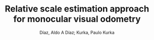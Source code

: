 ---
paperId: 59
author: Díaz, Aldo A Díaz; Kurka, Paulo Kurka
title: Relative scale estimation approach for monocular visual odometry
pdf: 59_CameraReady_59.pdf
poster: 59_poster_59.png
pitch: https://youtu.be/I8Vk_jyA3Jw
type: Poster
topic: Pose Estimation
category: Extended Abstract
link: --
conference: cvpr
year: 2021
tags: cvpr-2021-ea
---